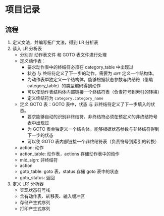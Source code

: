 # 项目记录

## 流程

1. 定义文法，并编写拓广文法，得到 LR 分析表
2. 读入 LR 分析表
    * 分别对 动作表文件 和 GOTO 表文件进行处理
    * 定义动作表：
      * 要求动作表中的终结符必须在 category_table 中出现过
      * 状态 与 终结符定义了下一步的动作。需要为 `动作` 定义一个结构体。
      * 为动作表单独定义一个结构体，能够根据状态参数与终结符（借助 category_table）的类型编码得到动作
      * 可以使动作表结构体内部链接一个终结符表（负责符号到索引的转换）
      * 定义终结符为 `category.category_name`
    * 定义 GOTO 表：GOTO 表中，状态 与 非终结符定义了下一步填入的状态。
      * 要求能够自动的识别非终结符，非终结符必须在预定义的非终结符号表中出现过
      * 为 GOTO 表单独定义一个结构体，能够根据状态参数与非终结符得到下一步的状态
      * 可以使 GOTO 表内部链接一个非终结符表（负责符号到索引的转换）
    * action: 动作
    * action_table: 动作表，actions 存储动作表中的动作
    * mid_sign: 非终结符
    * action 
    * goto_table: goto 表，status 存储 goto 表中的状态
    * goto_status: 返回
3. 定义 LR1 分析器
   * 实现状态符号栈
   * 含有动作表、转移表、输入缓冲区
   * 存储产生式序列
   * 打印产生式序列
